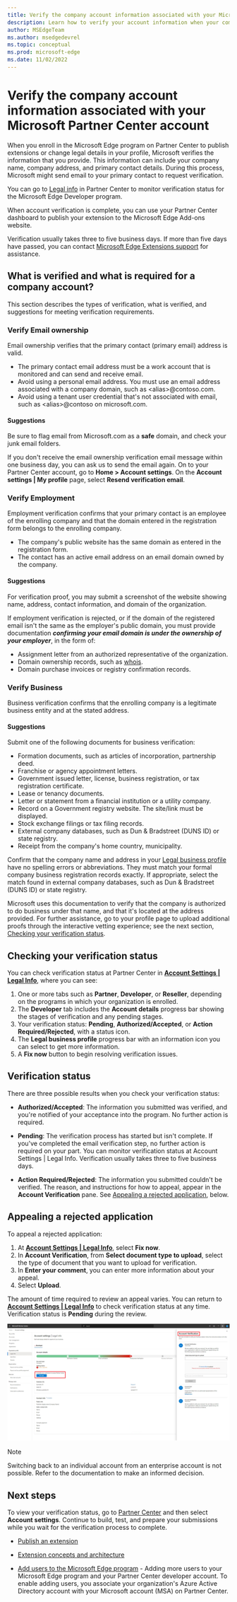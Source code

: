```yaml
---
title: Verify the company account information associated with your Microsoft Partner Center account
description: Learn how to verify your account information when your company enrolls in the Microsoft Edge program on Partner Center to publish extensions to the Microsoft Edge Add-ons website.
author: MSEdgeTeam
ms.author: msedgedevrel
ms.topic: conceptual
ms.prod: microsoft-edge
ms.date: 11/02/2022
---
```

# Verify the company account information associated with your Microsoft Partner Center account

When you enroll in the Microsoft Edge program on Partner Center to publish extensions or change legal details in your profile, Microsoft verifies the information that you provide. This information can include your company name, company address, and primary contact details. During this process, Microsoft might send email to your primary contact to request verification.

You can go to [Legal info](https://partner.microsoft.com/dashboard/account/v3/organization/legalinfo#developer) in Partner Center to monitor verification status for the Microsoft Edge Developer program.

When account verification is complete, you can use your Partner Center dashboard to publish your extension to the Microsoft Edge Add-ons website.

Verification usually takes three to five business days. If more than five days have passed, you can contact [Microsoft Edge Extensions support](/microsoft-edge/extensions-chromium/publish/contact-extensions-team/) for assistance.


<!-- ====================================================================== -->
## What is verified and what is required for a company account?

This section describes the types of verification, what is verified, and suggestions for meeting verification requirements.

### Verify Email ownership

Email ownership verifies that the primary contact (primary email) address is valid.

* The primary contact email address must be a work account that is monitored and can send and receive email.
* Avoid using a personal email address.  You must use an email address associated with a company domain, such as \<alias\>@contoso.com.
* Avoid using a tenant user credential that's not associated with email, such as \<alias\>@contoso on microsoft.com.

#### Suggestions

Be sure to flag email from Microsoft.com as a **safe** domain, and check your junk email folders.

If you don't receive the email ownership verification email message within one business day, you can ask us to send the email again. On to your Partner Center account, go to **Home > Account settings**. On the **Account settings | My profile** page, select **Resend verification email**.

### Verify Employment

Employment verification confirms that your primary contact is an employee of the enrolling company and that the domain entered in the registration form belongs to the enrolling company.

* The company's public website has the same domain as entered in the registration form.
* The contact has an active email address on an email domain owned by the company.

#### Suggestions

For verification proof, you may submit a screenshot of the website showing name, address, contact information, and domain of the organization.

If employment verification is rejected, or if the domain of the registered email isn't the same as the employer's public domain, you must provide documentation ***confirming your email domain is under the ownership of your employer***, in the form of:

* Assignment letter from an authorized representative of the organization.
* Domain ownership records, such as [whois](https://www.whois.com/whois).
* Domain purchase invoices or registry confirmation records.

### Verify Business

Business verification confirms that the enrolling company is a legitimate business entity and at the stated address.

#### Suggestions

Submit one of the following documents for business verification:

* Formation documents, such as articles of incorporation, partnership deed.
* Franchise or agency appointment letters.
* Government issued letter, license, business registration, or tax registration certificate.
* Lease or tenancy documents.
* Letter or statement from a financial institution or a utility company.
* Record on a Government registry website. The site/link must be displayed.
* Stock exchange filings or tax filing records.
* External company databases, such as Dun & Bradstreet (DUNS ID) or state registry.
* Receipt from the company's home country, municipality.

Confirm that the company name and address in your [Legal business profile](https://partner.microsoft.com/dashboard/account/v3/organization/legalinfo#developer) have no spelling errors or abbreviations. They must match your formal company business registration records exactly. If appropriate, select the match found in external company databases, such as Dun & Bradstreet (DUNS ID) or state registry.

Microsoft uses this documentation to verify that the company is authorized to do business under that name, and that it's located at the address provided. For further assistance, go to your profile page to upload additional proofs through the interactive vetting experience; see the next section, [Checking your verification status](#checking-your-verification-status).


<!-- ====================================================================== -->
## Checking your verification status

You can check verification status at Partner Center in **[Account Settings | Legal Info](https://partner.microsoft.com/dashboard/account/v3/organization/legalinfo#developer)**, where you can see:

1. One or more tabs such as **Partner**, **Developer**, or **Reseller**, depending on the programs in which your organization is enrolled.
1. The **Developer** tab includes the **Account details** progress bar showing the stages of verification and any pending stages.
1. Your verification status: **Pending**, **Authorized/Accepted**, or **Action Required/Rejected**, with a status icon.
1. The **Legal business profile** progress bar with an information icon you can select to get more information.
1. A **Fix now** button to begin resolving verification issues.


<!-- ====================================================================== -->
## Verification status

There are three possible results when you check your verification status:

*   **Authorized/Accepted**: The information you submitted was verified, and you're notified of your acceptance into the program. No further action is required.

*   **Pending**: The verification process has started but isn't complete. If you've completed the email verification step, no further action is required on your part. You can monitor verification status at Account Settings | Legal Info. Verification usually takes three to five business days.

*   **Action Required/Rejected**: The information you submitted couldn't be verified. The reason, and instructions for how to appeal, appear in the **Account Verification** pane. See [Appealing a rejected application](#appealing-a-rejected-application), below.


<!-- ====================================================================== -->
## Appealing a rejected application

To appeal a rejected application:

1. At **[Account Settings | Legal Info](https://partner.microsoft.com/dashboard/account/v3/organization/legalinfo#developer)**, select **Fix now**.
1. In **Account Verification**, from **Select document type to upload**, select the type of document that you want to upload for verification.
1. In **Enter your comment**, you can enter more information about your appeal.
1. Select **Upload**.

The amount of time required to review an appeal varies. You can return to **[Account Settings | Legal Info](https://partner.microsoft.com/dashboard/account/v3/organization/legalinfo#developer)** to check verification status at any time. Verification status is **Pending** during the review.

![Account Settings | Legal Info](media/account-settings-legal-info-microsoft-edge-partner-center.png)


> [!NOTE]
> Switching back to an individual account from an enterprise account is not possible. Refer to the documentation to make an informed decision.


<!-- ====================================================================== -->
## Next steps

To view your verification status, go to [Partner Center](https://partner.microsoft.com/dashboard/microsoftedge/public/login?ref=dd) and then select **Account settings**.  Continue to build, test, and prepare your submissions while you wait for the verification process to complete.

*  [Publish an extension](publish-extension.md)

*  [Extension concepts and architecture](../getting-started/index.md)

*  [Add users to the Microsoft Edge program](aad-account.md) - Adding more users to your Microsoft Edge program and your Partner Center developer account.  To enable adding users, you associate your organization's Azure Active Directory account with your Microsoft account (MSA) on Partner Center.

